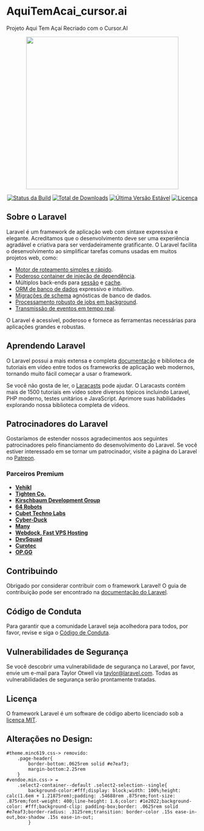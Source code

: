 # AquiTemAcai_cursor.ai
Projeto Aqui Tem Açaí Recriado com o Cursor.AI

<p align="center"><a href="https://laravel.com" target="_blank"><img src="https://raw.githubusercontent.com/laravel/art/master/logo-lockup/5%20SVG/2%20CMYK/1%20Full%20Color/laravel-logolockup-cmyk-red.svg" width="400"></a></p>

<p align="center">
<a href="https://travis-ci.org/laravel/framework"><img src="https://travis-ci.org/laravel/framework.svg" alt="Status da Build"></a>
<a href="https://packagist.org/packages/laravel/framework"><img src="https://img.shields.io/packagist/dt/laravel/framework" alt="Total de Downloads"></a>
<a href="https://packagist.org/packages/laravel/framework"><img src="https://img.shields.io/packagist/v/laravel/framework" alt="Última Versão Estável"></a>
<a href="https://packagist.org/packages/laravel/framework"><img src="https://img.shields.io/packagist/l/laravel/framework" alt="Licença"></a>
</p>

## Sobre o Laravel

Laravel é um framework de aplicação web com sintaxe expressiva e elegante. Acreditamos que o desenvolvimento deve ser uma experiência agradável e criativa para ser verdadeiramente gratificante. O Laravel facilita o desenvolvimento ao simplificar tarefas comuns usadas em muitos projetos web, como:

- [Motor de roteamento simples e rápido](https://laravel.com/docs/routing).
- [Poderoso container de injeção de dependência](https://laravel.com/docs/container).
- Múltiplos back-ends para [sessão](https://laravel.com/docs/session) e [cache](https://laravel.com/docs/cache).
- [ORM de banco de dados](https://laravel.com/docs/eloquent) expressivo e intuitivo.
- [Migrações de schema](https://laravel.com/docs/migrations) agnósticas de banco de dados.
- [Processamento robusto de jobs em background](https://laravel.com/docs/queues).
- [Transmissão de eventos em tempo real](https://laravel.com/docs/broadcasting).

O Laravel é acessível, poderoso e fornece as ferramentas necessárias para aplicações grandes e robustas.

## Aprendendo Laravel

O Laravel possui a mais extensa e completa [documentação](https://laravel.com/docs) e biblioteca de tutoriais em vídeo entre todos os frameworks de aplicação web modernos, tornando muito fácil começar a usar o framework.

Se você não gosta de ler, o [Laracasts](https://laracasts.com) pode ajudar. O Laracasts contém mais de 1500 tutoriais em vídeo sobre diversos tópicos incluindo Laravel, PHP moderno, testes unitários e JavaScript. Aprimore suas habilidades explorando nossa biblioteca completa de vídeos.

## Patrocinadores do Laravel

Gostaríamos de estender nossos agradecimentos aos seguintes patrocinadores pelo financiamento do desenvolvimento do Laravel. Se você estiver interessado em se tornar um patrocinador, visite a página do Laravel no [Patreon](https://patreon.com/taylorotwell).

### Parceiros Premium

- **[Vehikl](https://vehikl.com/)**
- **[Tighten Co.](https://tighten.co)**
- **[Kirschbaum Development Group](https://kirschbaumdevelopment.com)**
- **[64 Robots](https://64robots.com)**
- **[Cubet Techno Labs](https://cubettech.com)**
- **[Cyber-Duck](https://cyber-duck.co.uk)**
- **[Many](https://www.many.co.uk)**
- **[Webdock, Fast VPS Hosting](https://www.webdock.io/en)**
- **[DevSquad](https://devsquad.com)**
- **[Curotec](https://www.curotec.com/services/technologies/laravel/)**
- **[OP.GG](https://op.gg)**

## Contribuindo

Obrigado por considerar contribuir com o framework Laravel! O guia de contribuição pode ser encontrado na [documentação do Laravel](https://laravel.com/docs/contributions).

## Código de Conduta

Para garantir que a comunidade Laravel seja acolhedora para todos, por favor, revise e siga o [Código de Conduta](https://laravel.com/docs/contributions#code-of-conduct).

## Vulnerabilidades de Segurança

Se você descobrir uma vulnerabilidade de segurança no Laravel, por favor, envie um e-mail para Taylor Otwell via [taylor@laravel.com](mailto:taylor@laravel.com). Todas as vulnerabilidades de segurança serão prontamente tratadas.

## Licença

O framework Laravel é um software de código aberto licenciado sob a [licença MIT](https://opensource.org/licenses/MIT).

## Alterações no Design:
    #theme.minc619.css-> removido:
        .page-header{
            border-bottom:.0625rem solid #e7eaf3;
            margin-bottom:2.25rem
        }
    #vendoe.min.css-> =  
        .select2-container--default .select2-selection--single{
            background-color:#fff;display: block;width: 100%;height: calc(1.6em + 1.21875rem);padding: .54688rem .875rem;font-size: .875rem;font-weight: 400;line-height: 1.6;color: #1e2022;background-color: #fff;background-clip: padding-box;border: .0625rem solid #e7eaf3;border-radius: .3125rem;transition: border-color .15s ease-in-out,box-shadow .15s ease-in-out;
            }
